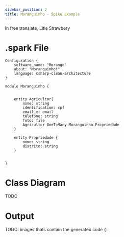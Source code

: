 ```yaml
---
sidebar_position: 2
title: Moranguinho - Spike Example
---
```


In free translate, Litle Strawbery

# .spark File
```
Configuration {
    software_name: "Morango"
    about: "Moranguinho!"
    language: csharp-clean-architecture
}

module Moranguinho {

    
    entity Agricultor{
        nome: string
        identification: cpf
        email_x: email
        telefone: string
        foto: file
        Agricultor OneToMany Moranguinho.Propriedade
    }

    entity Propriedade {
        nome: string
        distrito: string
    }
    
    
}
```

# Class Diagram
TODO

# Output
TODO: images thats contain the generated code :)